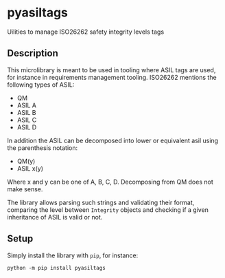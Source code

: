 # pyasiltags

Uilities to manage ISO26262 safety integrity levels tags

## Description

This microlibrary is meant to be used in tooling where ASIL tags are used, for instance in 
requirements management tooling. ISO26262 mentions the following types of ASIL:

- QM
- ASIL A
- ASIL B
- ASIL C
- ASIL D

In addition the ASIL can be decomposed into lower or equivalent asil using the parenthesis notation:

- QM(y)
- ASIL x(y)

Where x and y can be one of A, B, C, D. Decomposing from QM does not make sense.

The library allows parsing such strings and validating their format, comparing the level between 
`Integrity` objects and checking if a given inheritance of ASIL is valid or not.

## Setup

Simply install the library with `pip`, for instance:

```shell 
python -m pip install pyasiltags
```
